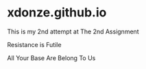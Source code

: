 xdonze.github.io
================

This is my 2nd attempt at The 2nd Assignment

Resistance is Futile

All Your Base Are Belong To Us

